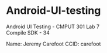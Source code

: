 # Android-UI-testing
Android UI Testing - CMPUT 301 Lab 7   
Compile SDK - 34

Name: Jeremy Carefoot
CCID: carefoot
